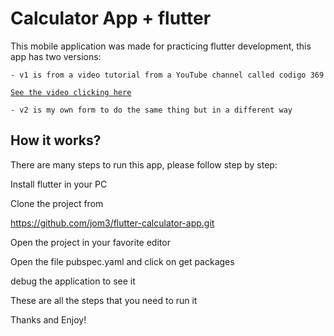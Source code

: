 # Calculator App + flutter

This mobile application was made for practicing flutter development, this app has two versions:

    - v1 is from a video tutorial from a YouTube channel called codigo 369

[`See the video clicking here`](https://youtu.be/IRLLVmN7nQI?si=wTPi1I91GuPusqNv)

    - v2 is my own form to do the same thing but in a different way

## How it works?
There are many steps to run this app, please follow step by step:

Install flutter in your PC

Clone the project from

https://github.com/jom3/flutter-calculator-app.git

Open the project in your favorite editor

Open the file pubspec.yaml and click on get packages

debug the application to see it

These are all the steps that you need to run it

Thanks and Enjoy! 
    
    
